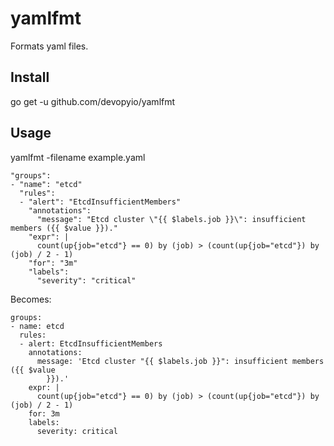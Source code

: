 # yamlfmt

Formats yaml files.

## Install

go get -u github.com/devopyio/yamlfmt

## Usage

yamlfmt -filename example.yaml

```
"groups": 
- "name": "etcd"
  "rules": 
  - "alert": "EtcdInsufficientMembers"
    "annotations": 
      "message": "Etcd cluster \"{{ $labels.job }}\": insufficient members ({{ $value }})."
    "expr": |
      count(up{job="etcd"} == 0) by (job) > (count(up{job="etcd"}) by (job) / 2 - 1)
    "for": "3m"
    "labels": 
      "severity": "critical"

```

Becomes:

```
groups:
- name: etcd
  rules:
  - alert: EtcdInsufficientMembers
    annotations:
      message: 'Etcd cluster "{{ $labels.job }}": insufficient members ({{ $value
        }}).'
    expr: |
      count(up{job="etcd"} == 0) by (job) > (count(up{job="etcd"}) by (job) / 2 - 1)
    for: 3m
    labels:
      severity: critical
```
